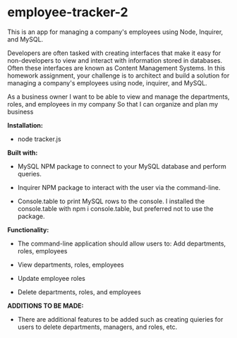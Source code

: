 # employee-tracker-2
This is an app for managing a company's employees using Node, Inquirer, and MySQL.

Developers are often tasked with creating interfaces that make it easy for non-developers to view and interact with information stored in databases. Often these interfaces are known as Content Management Systems. In this homework assignment, your challenge is to architect and build a solution for managing a company's employees using node, inquirer, and MySQL.

As a business owner I want to be able to view and manage the departments, roles, and employees in my company So that I can organize and plan my business

**Installation:**

- node tracker.js

**Built with:**

- MySQL NPM package to connect to your MySQL database and perform queries.

- Inquirer NPM package to interact with the user via the command-line.

- Console.table to print MySQL rows to the console. I installed the console.table with npm i console.table, but preferred not to use the package.

**Functionality:**

- The command-line application should allow users to: Add departments, roles, employees

- View departments, roles, employees

- Update employee roles

- Delete departments, roles, and employees

**ADDITIONS TO BE MADE:**

- There are additional features to be added such as creating quieries for users to delete departments, managers, and roles, etc.
